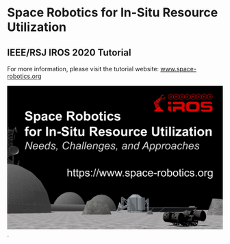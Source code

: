 # Space Robotics for In-Situ Resource Utilization
## IEEE/RSJ IROS 2020 Tutorial

For more information, please visit the tutorial website: www.space-robotics.org


![image](imgs/iros_isru_sr_large.png).
